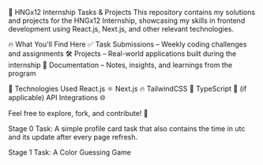 🚀 HNGx12 Internship Tasks & Projects
This repository contains my solutions and projects for the HNGx12 Internship, showcasing my skills in frontend development using React.js, Next.js, and other relevant technologies.

🔥 What You'll Find Here
✅ Task Submissions – Weekly coding challenges and assignments
🛠 Projects – Real-world applications built during the internship
📂 Documentation – Notes, insights, and learnings from the program

📌 Technologies Used
React.js ⚛️
Next.js 🔥
TailwindCSS 🎨
TypeScript 🏹 (if applicable)
API Integrations 🌐

Feel free to explore, fork, and contribute! 🎉

Stage 0 Task: A simple profile card task that also contains the time in utc and its update after every page refresh.

Stage 1 Task: A Color Guessing Game 